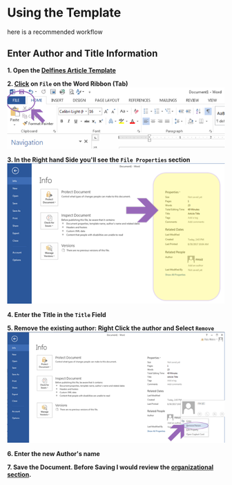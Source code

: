 # Using the Template

here is a recommended workflow

## Enter Author and Title Information

 **1. Open the [Delfines Article Template](https://www.dropbox.com/s/av2uuv3rzx2zzvc/deflines-article-template_2018.dotx?dl=0)**

**2. <span style="text-decoration: underline;" class="underline" >Click</span> on `File` on the Word Ribbon (Tab)**
    ![Click on File][1]

**3. In the Right hand Side you'll see the `File Properties` section**
    ![Properties Section on Right hand Side][2]

**4. Enter the Title in the `Title` Field**

**5. Remove the existing author:
      <span class="underline">Right Click</span> the author and <span class="underline">Select</span> `Remove`**
    ![Remove Default Author][3]

**6. Enter the new Author's name**

**7. Save the Document.  Before Saving I would review the [organizational section](organization.md).**

[1]: ./img/ss-001_1523052308.png
[2]: ./img/ss-001_1523054753.png
[3]: ./img/ss-001_1523054406.png

